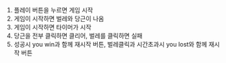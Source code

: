 1. 플레이 버튼을 누르면 게임 시작
2. 게임이 시작하면 벌레와 당근이 나옴
3. 게임이 시작하면 타이머가 시작
4. 당근을 전부 클릭하면 클리어, 벌레를 클릭하면 실패
5. 성공시 you win과 함께 재시작 버튼, 벌레클릭과 시간초과시 you lost와 함께 재시작 버튼
